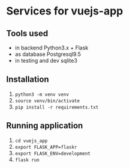 # Services for vuejs-app

## Tools used

- in backend Python3.x + Flask
- as database Postgresql9.5
- in testing and dev sqlite3

## Installation

1. ```python3 -m venv venv```
2. ```source venv/bin/activate```
3. ```pip install -r requirements.txt```

## Running application

1. ```cd vuejs_app```
2. ```export FLASK_APP=flaskr```
3. ```export FLASK_ENV=development```
4. ```flask run```